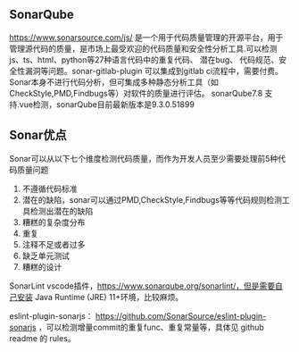 ## SonarQube
https://www.sonarsource.com/js/ 是一个用于代码质量管理的开源平台，用于管理源代码的质量，是市场上最受欢迎的代码质量和安全性分析工具.可以检测js、ts、html、python等27种语言代码中的重复代码、 潜在bug、 代码规范、安全性漏洞等问题。sonar-gitlab-plugin 可以集成到gitlab ci流程中，需要付费。Sonar本身不进行代码分析，但可集成多种静态分析工具（如CheckStyle,PMD,Findbugs等）对软件的质量进行评估。
sonarQube7.8 支持.vue检测，sonarQube目前最新版本是9.3.0.51899

## Sonar优点
Sonar可以从以下七个维度检测代码质量，而作为开发人员至少需要处理前5种代码质量问题
1. 不遵循代码标准
2. 潜在的缺陷，sonar可以通过PMD,CheckStyle,Findbugs等等代码规则检测工具检测出潜在的缺陷
3. 糟糕的复杂度分布
4. 重复
5. 注释不足或者过多
6. 缺乏单元测试
7. 糟糕的设计


SonarLint vscode插件，https://www.sonarqube.org/sonarlint/，但是需要自己安装 Java Runtime (JRE) 11+环境，比较麻烦。

eslint-plugin-sonarjs： https://github.com/SonarSource/eslint-plugin-sonarjs ，可以检测增量commit的重复func、重复常量等，具体见 github readme 的 rules。

